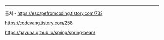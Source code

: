 






---
출처 - https://escapefromcoding.tistory.com/732

https://codevang.tistory.com/258

https://gayuna.github.io/spring/spring-bean/